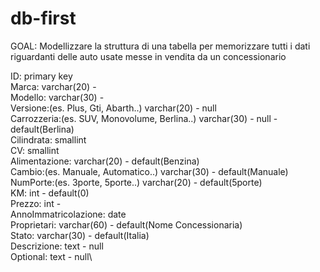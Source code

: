 # db-first
GOAL: Modellizzare la struttura di una tabella per memorizzare tutti i dati riguardanti delle auto usate messe in vendita da un concessionario

ID: primary key\
Marca: varchar(20) - \
Modello: varchar(30) - \
Versione:(es. Plus, Gti, Abarth..) varchar(20) - null\
Carrozzeria:(es. SUV, Monovolume, Berlina..) varchar(30) - null - default(Berlina)\
Cilindrata: smallint\
CV: smallint\
Alimentazione: varchar(20) - default(Benzina)\
Cambio:(es. Manuale, Automatico..) varchar(30) - default(Manuale)\
NumPorte:(es. 3porte, 5porte..) varchar(20) - default(5porte)\
KM: int - default(0)\
Prezzo: int - \
AnnoImmatricolazione: date \
Proprietari: varchar(60) - default(Nome Concessionaria)\
Stato: varchar(30) - default(Italia)\
Descrizione: text - null\
Optional: text - null\
